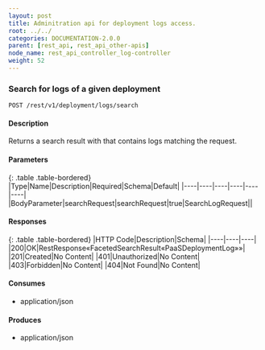 ```yaml
---
layout: post
title: Adminitration api for deployment logs access.
root: ../../
categories: DOCUMENTATION-2.0.0
parent: [rest_api, rest_api_other-apis]
node_name: rest_api_controller_log-controller
weight: 52
---
```


### Search for logs of a given deployment
```
POST /rest/v1/deployment/logs/search
```

#### Description

Returns a search result with that contains logs matching the request. 

#### Parameters

{: .table .table-bordered}
|Type|Name|Description|Required|Schema|Default|
|----|----|----|----|----|----|
|BodyParameter|searchRequest|searchRequest|true|SearchLogRequest||


#### Responses

{: .table .table-bordered}
|HTTP Code|Description|Schema|
|----|----|----|
|200|OK|RestResponse«FacetedSearchResult«PaaSDeploymentLog»»|
|201|Created|No Content|
|401|Unauthorized|No Content|
|403|Forbidden|No Content|
|404|Not Found|No Content|


#### Consumes

* application/json

#### Produces

* application/json

